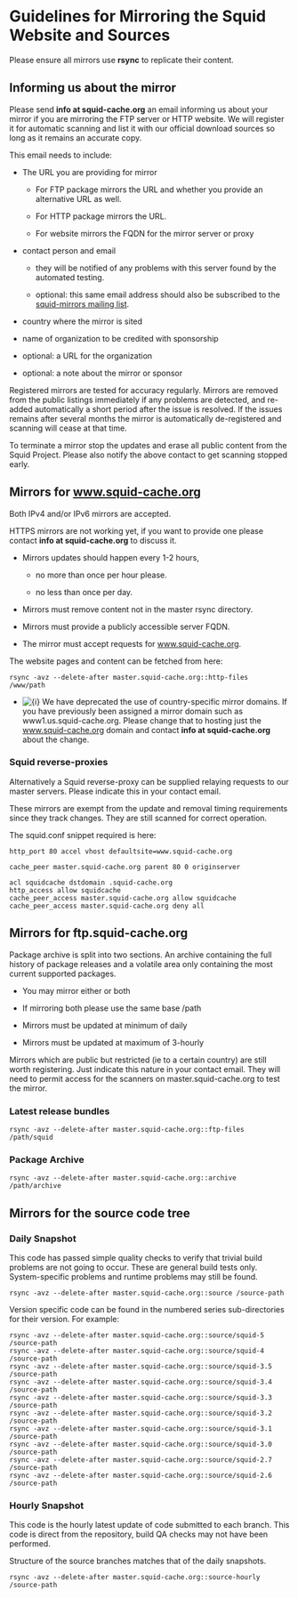 # Guidelines for Mirroring the Squid Website and Sources

Please ensure all mirrors use **rsync** to replicate their content.

## Informing us about the mirror

Please send **info at squid-cache.org** an email informing us about your
mirror if you are mirroring the FTP server or HTTP website. We will
register it for automatic scanning and list it with our official
download sources so long as it remains an accurate copy.

This email needs to include:

  - The URL you are providing for mirror
    
      - For FTP package mirrors the [](ftp://) URL and whether you
        provide an [](http://) alternative URL as well.
    
      - For HTTP package mirrors the [](http://) URL.
    
      - For website mirrors the FQDN for the mirror server or proxy

  - contact person and email
    
      - they will be notified of any problems with this server found by
        the automated testing.
    
      - optional: this same email address should also be subscribed to
        the [squid-mirrors mailing
        list](http://lists.squid-cache.org/listinfo/squid-mirrors).

  - country where the mirror is sited

  - name of organization to be credited with sponsorship

  - optional: a URL for the organization

  - optional: a note about the mirror or sponsor

Registered mirrors are tested for accuracy regularly. Mirrors are
removed from the public listings immediately if any problems are
detected, and re-added automatically a short period after the issue is
resolved. If the issues remains after several months the mirror is
automatically de-registered and scanning will cease at that time.

To terminate a mirror stop the updates and erase all public content from
the Squid Project. Please also notify the above contact to get scanning
stopped early.

## Mirrors for www.squid-cache.org

Both IPv4 and/or IPv6 mirrors are accepted.

HTTPS mirrors are not working yet, if you want to provide one please
contact **info at squid-cache.org** to discuss it.

  - Mirrors updates should happen every 1-2 hours,
    
      - no more than once per hour please.
    
      - no less than once per day.

  - Mirrors must remove content not in the master rsync directory.

  - Mirrors must provide a publicly accessible server FQDN.

  - The mirror must accept requests for www.squid-cache.org.

The website pages and content can be fetched from here:

    rsync -avz --delete-after master.squid-cache.org::http-files  /www/path

  - ![{i}](https://wiki.squid-cache.org/wiki/squidtheme/img/icon-info.png)
    We have deprecated the use of country-specific mirror domains. If
    you have previously been assigned a mirror domain such as
    www1.us.squid-cache.org. Please change that to hosting just the
    www.squid-cache.org domain and contact **info at squid-cache.org**
    about the change.

### Squid reverse-proxies

Alternatively a Squid reverse-proxy can be supplied relaying requests to
our master servers. Please indicate this in your contact email.

These mirrors are exempt from the update and removal timing requirements
since they track changes. They are still scanned for correct operation.

The squid.conf snippet required is here:

    http_port 80 accel vhost defaultsite=www.squid-cache.org
    
    cache_peer master.squid-cache.org parent 80 0 originserver
    
    acl squidcache dstdomain .squid-cache.org
    http_access allow squidcache
    cache_peer_access master.squid-cache.org allow squidcache
    cache_peer_access master.squid-cache.org deny all

## Mirrors for ftp.squid-cache.org

Package archive is split into two sections. An archive containing the
full history of package releases and a volatile area only containing the
most current supported packages.

  - You may mirror either or both

  - If mirroring both please use the same base /path

  - Mirrors must be updated at minimum of daily

  - Mirrors must be updated at maximum of 3-hourly

Mirrors which are public but restricted (ie to a certain country) are
still worth registering. Just indicate this nature in your contact
email. They will need to permit access for the scanners on
master.squid-cache.org to test the mirror.

### Latest release bundles

    rsync -avz --delete-after master.squid-cache.org::ftp-files  /path/squid

### Package Archive

    rsync -avz --delete-after master.squid-cache.org::archive  /path/archive

## Mirrors for the source code tree

### Daily Snapshot

This code has passed simple quality checks to verify that trivial build
problems are not going to occur. These are general build tests only.
System-specific problems and runtime problems may still be found.

    rsync -avz --delete-after master.squid-cache.org::source /source-path

Version specific code can be found in the numbered series
sub-directories for their version. For example:

    rsync -avz --delete-after master.squid-cache.org::source/squid-5    /source-path
    rsync -avz --delete-after master.squid-cache.org::source/squid-4    /source-path
    rsync -avz --delete-after master.squid-cache.org::source/squid-3.5  /source-path
    rsync -avz --delete-after master.squid-cache.org::source/squid-3.4  /source-path
    rsync -avz --delete-after master.squid-cache.org::source/squid-3.3  /source-path
    rsync -avz --delete-after master.squid-cache.org::source/squid-3.2  /source-path
    rsync -avz --delete-after master.squid-cache.org::source/squid-3.1  /source-path
    rsync -avz --delete-after master.squid-cache.org::source/squid-3.0  /source-path
    rsync -avz --delete-after master.squid-cache.org::source/squid-2.7  /source-path
    rsync -avz --delete-after master.squid-cache.org::source/squid-2.6  /source-path

### Hourly Snapshot

This code is the hourly latest update of code submitted to each branch.
This code is direct from the repository, build QA checks may not have
been performed.

Structure of the source branches matches that of the daily snapshots.

    rsync -avz --delete-after master.squid-cache.org::source-hourly  /source-path
